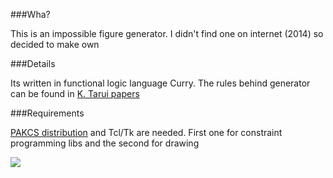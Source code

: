###Wha?

This is an impossible figure generator. I didn't find one on internet (2014) so decided to make own

###Details

Its written in functional logic language Curry. The rules behind generator can be found in [K. Tarui papers](https://www.jstage.jst.go.jp/result?item1=8&word1=KENTO+TARUI)

###Requirements

[PAKCS distribution](http://www.informatik.uni-kiel.de/~pakcs/download.html) and Tcl/Tk are needed. First one for constraint programming libs and the second for drawing

![](https://cloud.githubusercontent.com/assets/333093/15784744/89da50f0-29bc-11e6-899a-d770d124e40a.png)
